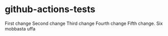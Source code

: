 # github-actions-tests

First change
Second change
Third change
Fourth change
Fifth change.
Six
mobbasta
uffa